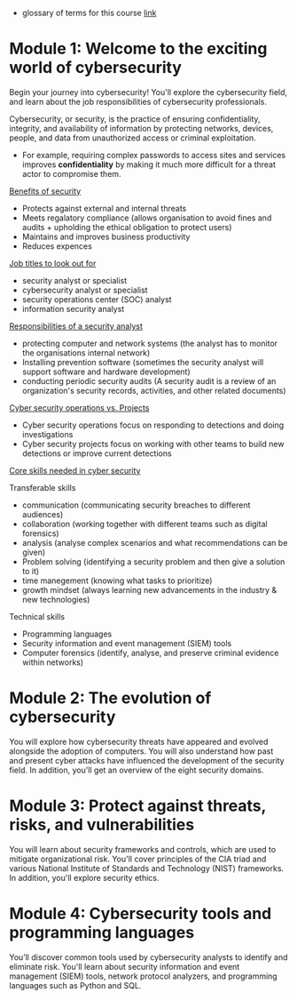 * glossary of terms for this course [link](https://www.coursera.org/learn/foundations-of-cybersecurity/resources/L1aML)

# Module 1: Welcome to the exciting world of cybersecurity

Begin your journey into cybersecurity! You'll explore the cybersecurity field, and learn about the job responsibilities of cybersecurity professionals.

Cybersecurity, or security, is the practice of ensuring confidentiality, integrity, and availability of information by protecting networks, devices, people, and data from unauthorized access or criminal exploitation.

* For example, requiring complex passwords to access sites and services improves **confidentiality** by making it much more difficult for a threat actor to compromise them.

<ins> Benefits of security </ins>

* Protects against external and internal threats
* Meets regalatory compliance (allows organisation to avoid fines and audits + upholding the ethical obligation to protect users)
* Maintains and improves business productivity
* Reduces expences

<ins> Job titles to look out for </ins>

* security analyst or specialist
* cybersecurity analyst or specialist
* security operations center (SOC) analyst
* information security analyst

<ins> Responsibilities of a security analyst </ins>

* protecting computer and network systems (the analyst has to monitor the organisations internal network)
* Installing prevention software (sometimes the security analyst will support software and hardware development)
* conducting periodic security audits (A security audit is a review of an organization's security records, activities, and other related documents)

<ins> Cyber security operations vs. Projects </ins>

* Cyber security operations focus on responding to detections and doing investigations
* Cyber security projects focus on working with other teams to build new detections or improve current detections

<ins> Core skills needed in cyber security </ins>

Transferable skills

* communication (communicating security breaches to different audiences)
* collaboration (working together with different teams such as digital forensics)
* analysis (analyse complex scenarios and what recommendations can be given)
* Problem solving (identifying a security problem and then give a solution to it)
* time manegement (knowing what tasks to prioritize)
* growth mindset (always learning new advancements in the industry & new technologies)

Technical skills

* Programming languages
* Security information and event management (SIEM) tools
* Computer forensics (identify, analyse, and preserve criminal evidence within networks)

# Module 2: The evolution of cybersecurity

You will explore how cybersecurity threats have appeared and evolved alongside the adoption of computers. You will also understand how past and present cyber attacks have influenced the development of the security field. In addition, you'll get an overview of the eight security domains.

# Module 3: Protect against threats, risks, and vulnerabilities

You will learn about security frameworks and controls, which are used to mitigate organizational risk. You'll cover principles of the CIA triad and various National Institute of Standards and Technology (NIST) frameworks. In addition, you'll explore security ethics.

# Module 4: Cybersecurity tools and programming languages

You’ll discover common tools used by cybersecurity analysts to identify and eliminate risk. You'll learn about security information and event management (SIEM) tools, network protocol analyzers, and programming languages such as Python and SQL.

